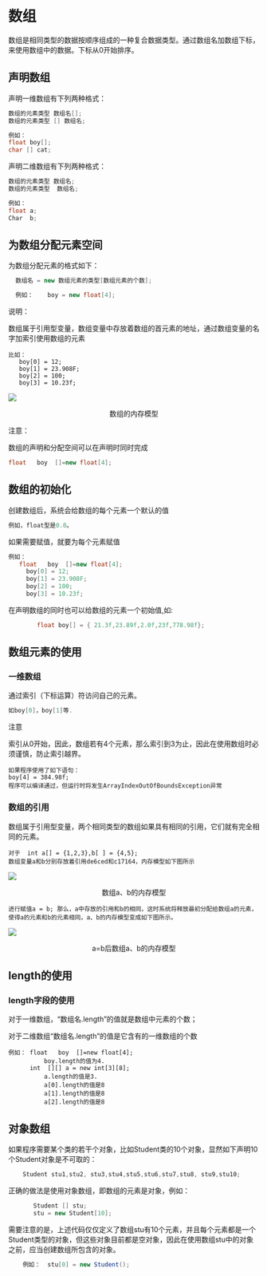 # 数组

数组是相同类型的数据按顺序组成的一种复合数据类型。通过数组名加数组下标，来使用数组中的数据。下标从0开始排序。



## 声明数组



声明一维数组有下列两种格式：

```java
数组的元素类型 数组名[];
数组的元素类型 [] 数组名;
```

```java
例如：
float boy[];
char [] cat; 
```

声明二维数组有下列两种格式：

```java
数组的元素类型 数组名;
数组的元素类型  数组名; 
```

```java
例如：
float a;
Char  b;
```



## 为数组分配元素空间

为数组分配元素的格式如下：

```java
  数组名 = new 数组元素的类型[数组元素的个数];
```

```java
  例如：    boy = new float[4];
```

说明：

数组属于引用型变量，数组变量中存放着数组的首元素的地址，通过数组变量的名字加索引使用数组的元素

```
比如：
   boy[0] = 12;
   boy[1] = 23.908F;
   boy[2] = 100;
   boy[3] = 10.23f;
```



![](https://raw.githubusercontent.com/ZanderZhao/images/master/img2019/20191106092024.png)

<center>数组的内存模型</center>

注意：

数组的声明和分配空间可以在声明时同时完成

```java
float   boy  []=new float[4];
```





## 数组的初始化

创建数组后，系统会给数组的每个元素一个默认的值

```java
例如，float型是0.0。
```

如果需要赋值，就要为每个元素赋值

```java
例如：
   float   boy  []=new float[4];
     boy[0] = 12;
     boy[1] = 23.908F; 
     boy[2] = 100;
     boy[3] = 10.23f;

```

在声明数组的同时也可以给数组的元素一个初始值,如:

```java
   	    float boy[] = { 21.3f,23.89f,2.0f,23f,778.98f};
```







## 数组元素的使用

### 一维数组

通过索引（下标运算）符访问自己的元素。

```java
如boy[0]，boy[1]等.
```

注意

索引从0开始，因此，数组若有4个元素，那么索引到3为止，因此在使用数组时必须谨慎，防止索引越界。

```
如果程序使用了如下语句：
boy[4] = 384.98f;
程序可以编译通过，但运行时将发生ArrayIndexOutOfBoundsException异常
```

### 数组的引用

数组属于引用型变量，两个相同类型的数组如果具有相同的引用，它们就有完全相同的元素。

```
对于  int a[] = {1,2,3},b[ ] = {4,5};
数组变量a和b分别存放着引用de6ced和c17164，内存模型如下图所示
```

![](https://raw.githubusercontent.com/ZanderZhao/images/master/img2019/20191106093000.png)

<center>数组a、b的内存模型</center>

```
进行赋值a = b; 那么，a中存放的引用和b的相同，这时系统将释放最初分配给数组a的元素，使得a的元素和b的元素相同，a、b的内存模型变成如下图所示。
```

![](https://raw.githubusercontent.com/ZanderZhao/images/master/img2019/20191106093216.png)

<center>a=b后数组a、b的内存模型</center>







## length的使用

### length字段的使用

对于一维数组，“数组名.length”的值就是数组中元素的个数；

对于二维数组“数组名.length”的值是它含有的一维数组的个数 

```
例如： float   boy  []=new float[4];
          boy.length的值为4.
      int  [][] a = new int[3][8];
          a.length的值是3.
          a[0].length的值是8
          a[1].length的值是8
          a[2].length的值是8
```







## 对象数组

如果程序需要某个类的若干个对象，比如Student类的10个对象，显然如下声明10个Student对象是不可取的：
```java
    Student stu1,stu2, stu3,stu4,stu5,stu6,stu7,stu8, stu9,stu10;
```
正确的做法是使用对象数组，即数组的元素是对象，例如：
```java
       Student [] stu;
       stu = new Student[10];
```
需要注意的是，上述代码仅仅定义了数组stu有10个元素，并且每个元素都是一个Student类型的对象，但这些对象目前都是空对象，因此在使用数组stu中的对象之前，应当创建数组所包含的对象。
```java
    例如：  stu[0] = new Student();  
```









